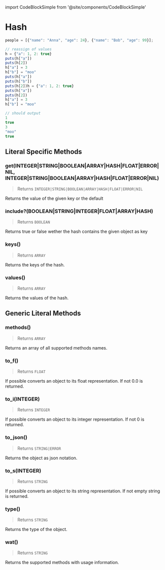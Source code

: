 import CodeBlockSimple from '@site/components/CodeBlockSimple'

# Hash




```js
people = [{"name": "Anna", "age": 24}, {"name": "Bob", "age": 99}];

// reassign of values
h = {"a": 1, 2: true}
puts(h["a"])
puts(h[2])
h["a"] = 3
h["b"] = "moo"
puts(h["a"])
puts(h["b"])
puts(h[2])h = {"a": 1, 2: true}
puts(h["a"])
puts(h[2])
h["a"] = 3
h["b"] = "moo"

// should output
1
true
3
"moo"
true

```

## Literal Specific Methods

### get(INTEGER|STRING|BOOLEAN|ARRAY|HASH|FLOAT|ERROR|NIL, INTEGER|STRING|BOOLEAN|ARRAY|HASH|FLOAT|ERROR|NIL)
> Returns `INTEGER|STRING|BOOLEAN|ARRAY|HASH|FLOAT|ERROR|NIL`

Returns the value of the given key or the default


<CodeBlockSimple input='{"a": "1", "b": "2"}.get("a", 10)
{"a": "1", "b": "2"}.get("c", 10)
' output='1
10
' />


### include?(BOOLEAN|STRING|INTEGER|FLOAT|ARRAY|HASH)
> Returns `BOOLEAN`

Returns true or false wether the hash contains the given object as key


<CodeBlockSimple input='{"a": 1, 1: "b"}.include?(1)
{"a": 1, 1: "b"}.include?("c")
' output='true false' />


### keys()
> Returns `ARRAY`

Returns the keys of the hash.


<CodeBlockSimple input='{"a": "1", "b": "2"}.keys()
' output='["a", "b"]
' />


### values()
> Returns `ARRAY`

Returns the values of the hash.


<CodeBlockSimple input='{"a": "1", "b": "2"}.values()
' output='["1", "2"]
' />



## Generic Literal Methods

### methods()
> Returns `ARRAY`

Returns an array of all supported methods names.


<CodeBlockSimple input='"test".methods()
' output='["upcase", "find", "format", "reverse", "split", "replace", "strip!", "count", "reverse!", "lines", "downcase!", "upcase!", "size", "strip", "downcase"]
' />


### to_f()
> Returns `FLOAT`

If possible converts an object to its float representation. If not 0.0 is returned.


<CodeBlockSimple input='1.to_f()
"1.4".to_f()
nil.to_f()
' output='1.0
1.4
0.0
' />


### to_i(INTEGER)
> Returns `INTEGER`

If possible converts an object to its integer representation. If not 0 is returned.


<CodeBlockSimple input='true.to_i()
false.to_i()
1234.to_i()
"4".to_i()
"10011010010"to_i(2)
"2322".to_i(8)
"0x2322".to_i()
' output='1
0
1234
4
1234
1234
1234
' />


### to_json()
> Returns `STRING|ERROR`

Returns the object as json notation.


<CodeBlockSimple input='a = {"test": 1234}
a.to_json()
' output='{"test": 1234}
"{\"test\":1234}"
' />


### to_s(INTEGER)
> Returns `STRING`

If possible converts an object to its string representation. If not empty string is returned.


<CodeBlockSimple input='true.to_s()
1234.to_s()
1234.to_s(2)
1234.to_s(8)
1234.to_s(10)
"test".to_s()
1.4.to_s()
' output='"true"
"1234"
"10011010010"
"2322"
"1234"
"test"
"1.4"
' />


### type()
> Returns `STRING`

Returns the type of the object.


<CodeBlockSimple input='"test".type()
' output='"STRING"
' />


### wat()
> Returns `STRING`

Returns the supported methods with usage information.


<CodeBlockSimple input='true.wat()
' output='"BOOLEAN supports the following methods:
  to_s()"
' />



